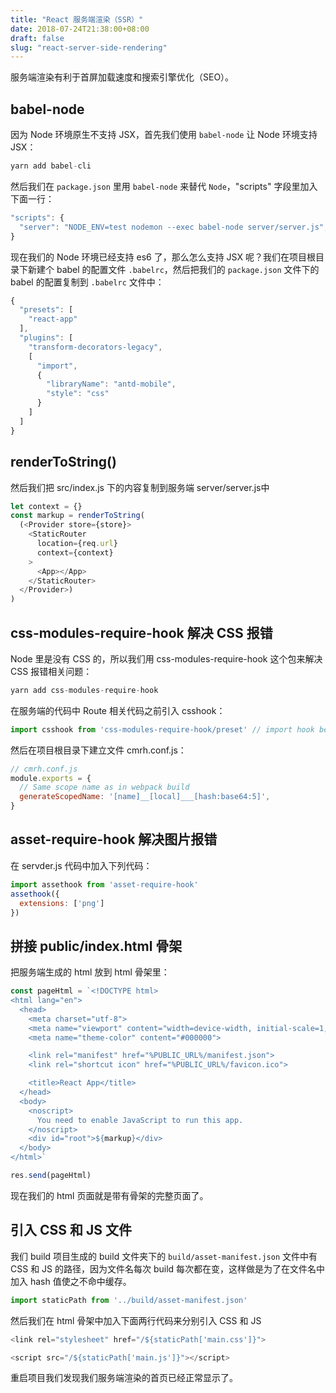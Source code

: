 ```yaml
---
title: "React 服务端渲染（SSR）"
date: 2018-07-24T21:38:00+08:00
draft: false
slug: "react-server-side-rendering"
---
```


服务端渲染有利于首屏加载速度和搜索引擎优化（SEO）。

## babel-node

因为 Node 环境原生不支持 JSX，首先我们使用 `babel-node` 让 Node 环境支持 JSX：

```js
yarn add babel-cli
```

然后我们在 `package.json` 里用 `babel-node` 来替代 `Node`，"scripts" 字段里加入下面一行：

```js
"scripts": {
  "server": "NODE_ENV=test nodemon --exec babel-node server/server.js",
}
```

现在我们的 Node 环境已经支持 es6 了，那么怎么支持 JSX 呢？我们在项目根目录下新建个 babel 的配置文件 `.babelrc`，然后把我们的 `package.json` 文件下的 babel 的配置复制到 `.babelrc` 文件中：

```js
{
  "presets": [
    "react-app"
  ],
  "plugins": [
    "transform-decorators-legacy",
    [
      "import",
      {
        "libraryName": "antd-mobile",
        "style": "css"
      }
    ]
  ]
}
```

## renderToString()

然后我们把 src/index.js 下的内容复制到服务端 server/server.js中

```js
let context = {}
const markup = renderToString(
  (<Provider store={store}>
    <StaticRouter
      location={req.url}
      context={context}
    >
      <App></App>
    </StaticRouter>
  </Provider>)
)
```

## css-modules-require-hook 解决 CSS 报错

Node 里是没有 CSS 的，所以我们用 css-modules-require-hook 这个包来解决 CSS 报错相关问题：

```js
yarn add css-modules-require-hook
```

在服务端的代码中 Route 相关代码之前引入 csshook：

```js
import csshook from 'css-modules-require-hook/preset' // import hook before routes
```

然后在项目根目录下建立文件 cmrh.conf.js：

```js
// cmrh.conf.js
module.exports = {
  // Same scope name as in webpack build
  generateScopedName: '[name]__[local]___[hash:base64:5]',
}
```

## asset-require-hook 解决图片报错

在 servder.js 代码中加入下列代码：

```js
import assethook from 'asset-require-hook'
assethook({
  extensions: ['png']
})
```

## 拼接 public/index.html 骨架

把服务端生成的 html 放到 html 骨架里：

```js
const pageHtml = `<!DOCTYPE html>
<html lang="en">
  <head>
    <meta charset="utf-8">
    <meta name="viewport" content="width=device-width, initial-scale=1, shrink-to-fit=no">
    <meta name="theme-color" content="#000000">

    <link rel="manifest" href="%PUBLIC_URL%/manifest.json">
    <link rel="shortcut icon" href="%PUBLIC_URL%/favicon.ico">

    <title>React App</title>
  </head>
  <body>
    <noscript>
      You need to enable JavaScript to run this app.
    </noscript>
    <div id="root">${markup}</div>
  </body>
</html>`

res.send(pageHtml)
```

现在我们的 html 页面就是带有骨架的完整页面了。

## 引入 CSS 和 JS 文件

我们 build 项目生成的 build 文件夹下的 `build/asset-manifest.json` 文件中有 CSS 和 JS 的路径，因为文件名每次 build 每次都在变，这样做是为了在文件名中加入 hash 值使之不命中缓存。

```js
import staticPath from '../build/asset-manifest.json'
```

然后我们在 html 骨架中加入下面两行代码来分别引入 CSS 和 JS

```js
<link rel="stylesheet" href="/${staticPath['main.css']}">

<script src="/${staticPath['main.js']}"></script>
```

重启项目我们发现我们服务端渲染的首页已经正常显示了。
